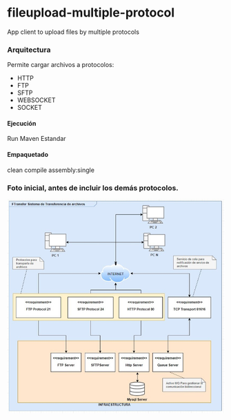 # fileupload-multiple-protocol
App client to upload files by multiple protocols

### Arquitectura
Permite cargar archivos a protocolos:
 - HTTP
 - FTP
 - SFTP
 - WEBSOCKET
 - SOCKET
 
 #### Ejecución
 Run Maven Estandar
 
 #### Empaquetado
 clean compile assembly:single
 
 ### Foto inicial, antes de incluir los demás protocolos.
 ![File Upload](https://github.com/rclaros/fileupload-multiple-protocol/blob/master/fileupload.jpg)
